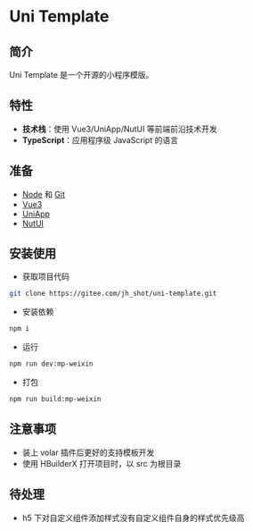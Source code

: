 # Uni Template

## 简介

Uni Template 是一个开源的小程序模版。

## 特性

- **技术栈**：使用 Vue3/UniApp/NutUI 等前端前沿技术开发
- **TypeScript**：应用程序级 JavaScript 的语言

## 准备

- [Node](http://nodejs.org/) 和 [Git](https://git-scm.com/)
- [Vue3](https://v3.cn.vuejs.org/guide/introduction.html)
- [UniApp](https://uniapp.dcloud.io/)
- [NutUI](https://www.uniapp-nutui.tech/)

## 安装使用

- 获取项目代码

```bash
git clone https://gitee.com/jh_shot/uni-template.git
```

- 安装依赖

```bash
npm i
```

- 运行

```bash
npm run dev:mp-weixin
```

- 打包

```bash
npm run build:mp-weixin
```

## 注意事项

- 装上 volar 插件后更好的支持模板开发
- 使用 HBuilderX 打开项目时，以 src 为根目录

## 待处理

- h5 下对自定义组件添加样式没有自定义组件自身的样式优先级高
